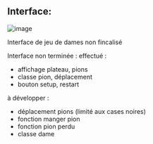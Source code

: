 ## Interface:

![image](https://user-images.githubusercontent.com/114569016/203329925-a917676d-849a-4bcd-a170-9cf49103a720.png)

Interface de jeu de dames non fincalisé

Interface non terminée :
effectué : 
- affichage plateau, pions
- classe pion, déplacement
- bouton setup, restart

à développer : 
- déplacement pions (limité aux cases noires)
- fonction manger pion
- fonction pion perdu
- classe dame
